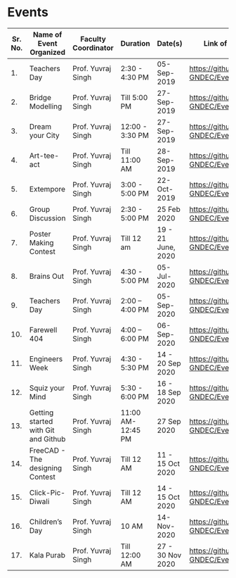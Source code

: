 # Events

|Sr. No.|      Name of Event Organized       |Faculty Coordinator|	    Duration      |	     Date(s)      |             Link of the event             |
| ----- | ---------------------------------- | ----------------- | ------------------ | ----------------- | ----------------------------------------- |
| 1.    |Teachers Day	                       |Prof. Yuvraj Singh |2:30 - 4:30 PM      |05-Sep-2019        |https://github.com/ACES-GNDEC/Event_01.git |
| 2.	  |Bridge Modelling	                   |Prof. Yuvraj Singh |Till 5:00 PM	      |27-Sep-2019        |https://github.com/ACES-GNDEC/Event_02.git |
| 3.    |Dream your City	                   |Prof. Yuvraj Singh |12:00 - 3:30 PM     |27-Sep-2019        |https://github.com/ACES-GNDEC/Event_03.git |  
| 4.	  |Art-tee-act                         |Prof. Yuvraj Singh |Till 11:00 AM	      |28-Sep-2019        |https://github.com/ACES-GNDEC/Event_04.git |
| 5.	  |Extempore	                         |Prof. Yuvraj Singh |3:00 - 5:00 PM	    |22-Oct-2019        |https://github.com/ACES-GNDEC/Event_05.git |
| 6.    |Group Discussion	                   |Prof. Yuvraj Singh |2:30 - 5:00 PM      |25 Feb 2020        |https://github.com/ACES-GNDEC/Event_06.git |
| 7.	  |Poster Making Contest	             |Prof. Yuvraj Singh |Till 12 am	        |19 - 21 June, 2020 |https://github.com/ACES-GNDEC/Event_07.git |
| 8.	  |Brains Out	                         |Prof. Yuvraj Singh |4:30 - 5:00 PM      |05-Jul-2020        |https://github.com/ACES-GNDEC/Event_08.git |
| 9.	  |Teachers Day	                       |Prof. Yuvraj Singh |2:00 – 4:00 PM	    |05-Sep-2020        |https://github.com/ACES-GNDEC/Event_09.git |
|10.    |Farewell 404	                       |Prof. Yuvraj Singh |4:00 – 6:00 PM	    |06-Sep-2020        |https://github.com/ACES-GNDEC/Event_10.git |
|11.    |Engineers Week	                     |Prof. Yuvraj Singh |4:30 - 5:30 PM	    |14 - 20 Sep 2020   |https://github.com/ACES-GNDEC/Event_12.git |
|12.	  |Squiz your Mind	                   |Prof. Yuvraj Singh |5:30 - 6:00 PM	    |16 - 18 Sep 2020   |https://github.com/ACES-GNDEC/Event_12.git |
|13.	  |Getting started with Git and Github |Prof. Yuvraj Singh |11:00 AM- 12:45 PM	|27 Sep 2020        |https://github.com/ACES-GNDEC/Event_13.git |
|14.	  |FreeCAD - The designing Contest     |Prof. Yuvraj Singh |Till 12 AM          |11 - 15 Oct 2020   |https://github.com/ACES-GNDEC/Event_14.git |
|15.	  |Click-Pic-Diwali	                   |Prof. Yuvraj Singh |Till 12 AM          |14 - 15 Oct 2020   |https://github.com/ACES-GNDEC/Event_15.git |
|16.	  |Children’s Day	                     |Prof. Yuvraj Singh |10 AM               |14-Nov-2020        |https://github.com/ACES-GNDEC/Event_16.git |
|17.	  |Kala Purab	                         |Prof. Yuvraj Singh |Till 12:00 AM	      |27 - 30 Nov 2020   |https://github.com/ACES-GNDEC/Event_17.git |

